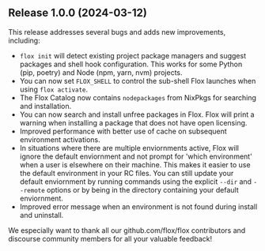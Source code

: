 ## Release 1.0.0 (2024-03-12)

This release addresses several bugs and adds new improvements, including:

 - `flox init` will detect existing project package managers and suggest packages and shell hook configuration. This works for some Python (pip, poetry) and Node (npm, yarn, nvm) projects. 
 - You can now set `FLOX_SHELL` to control the sub-shell Flox launches when using `flox activate`.
 - The Flox Catalog now contains `nodepackages` from NixPkgs for searching and installation.
 - You can now search and install unfree packages in Flox. Flox will print a warning when installing a package that does not have open licensing.
 - Improved performance with better use of cache on subsequent environment activations.  
 - In situations where there are multiple enviornments active, Flox will ignore the default enviornment and not prompt for 'which environment' when a user is elsewhere on their machine. This makes it easier to use the default environment in your RC files. You can still update your default enviornment by running commands using the explicit `--dir` and `--remote` options or by being in the directory containing your default enviornment. 
 - Improved error message when an environment is not found during install and uninstall.

We especially want to thank all our github.com/flox/flox contributors and
discourse community members for all your valuable feedback!